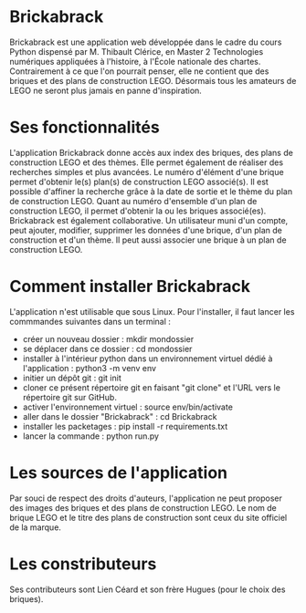 # Brickabrack
Brickabrack est une application web développée dans le cadre du cours Python dispensé par M. Thibault Clérice, en Master 2 Technologies numériques appliquées à l'histoire, à l'École nationale des chartes.
Contrairement à ce que l'on pourrait penser, elle ne contient que des briques et des plans de construction LEGO. Désormais tous les amateurs de LEGO 
ne seront plus jamais en panne d'inspiration. 
# Ses fonctionnalités
L'application Brickabrack donne accès aux index des briques, des plans de construction LEGO et des thèmes. Elle permet également de réaliser des recherches simples et plus avancées.
Le numéro d'élément d'une brique permet d'obtenir le(s) plan(s) de construction LEGO associé(s). Il est possible d'affiner la recherche grâce à la date de sortie et le thème du plan de construction LEGO. 
Quant au numéro d'ensemble d'un plan de construction LEGO, il permet d'obtenir la ou les briques associé(es).
Brickabrack est également collaborative. Un utilisateur muni d'un compte, peut ajouter, modifier, supprimer les données d'une brique, d'un plan de construction et d'un thème. Il peut aussi associer une brique à un plan de construction LEGO.
# Comment installer Brickabrack
L'application n'est utilisable que sous Linux.
Pour l'installer, il faut lancer les commmandes suivantes dans un terminal :
- créer un nouveau dossier : mkdir mondossier
- se déplacer dans ce dossier : cd mondossier
- installer à l'intérieur python dans un environnement virtuel dédié à l'application : python3 -m venv env
- initier un dépôt git : git init
- cloner ce présent répertoire git en faisant "git clone" et l'URL vers le répertoire git sur GitHub. 
- activer l'environnement virtuel : source env/bin/activate
- aller dans le dossier "Brickabrack" : cd Brickabrack
- installer les packetages : pip install -r requirements.txt
- lancer la commande : python run.py
# Les sources de l'application
Par souci de respect des droits d'auteurs, l'application ne peut proposer des images des briques et des plans de construction LEGO. Le nom de brique LEGO et le titre des plans de construction sont ceux du site officiel de la marque.
# Les constributeurs
Ses contributeurs sont Lien Céard et son frère Hugues (pour le choix des briques).
